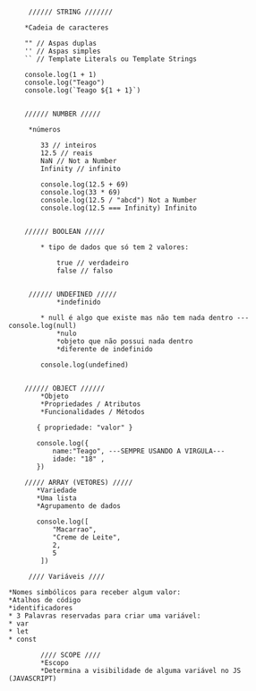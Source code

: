 
         ////// STRING ///////

        *Cadeia de caracteres 

        "" // Aspas duplas
        '' // Aspas simples
        `` // Template Literals ou Template Strings

        console.log(1 + 1)
        console.log("Teago")
        console.log(`Teago ${1 + 1}`)
    

        ////// NUMBER /////

         *números
        
            33 // inteiros
            12.5 // reais
            NaN // Not a Number
            Infinity // infinito

            console.log(12.5 + 69)
            console.log(33 * 69)
            console.log(12.5 / "abcd") Not a Number
            console.log(12.5 === Infinity) Infinito


        ////// BOOLEAN /////

            * tipo de dados que só tem 2 valores:

                true // verdadeiro
                false // falso

        
         ////// UNDEFINED /////
                *indefinido

            * null é algo que existe mas não tem nada dentro --- console.log(null)
                *nulo
                *objeto que não possui nada dentro
                *diferente de indefinido
            
            console.log(undefined) 


        ////// OBJECT //////
            *Objeto
            *Propriedades / Atributos
            *Funcionalidades / Métodos 

           { propriedade: "valor" }

           console.log({
               name:"Teago", ---SEMPRE USANDO A VIRGULA---
               idade: "18" ,
           })

        ///// ARRAY (VETORES) ///// 
           *Variedade
           *Uma lista
           *Agrupamento de dados

           console.log([
               "Macarrao", 
               "Creme de Leite",
               2,
               5
            ])

         //// Variáveis ////

    *Nomes simbólicos para receber algum valor:
    *Atalhos de código
    *identificadores
    * 3 Palavras reservadas para criar uma variável:
    * var
    * let
    * const

            //// SCOPE ////
            *Escopo
            *Determina a visibilidade de alguma variável no JS (JAVASCRIPT)